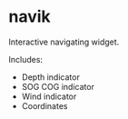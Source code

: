 # navik

Interactive navigating widget.

Includes:
- Depth indicator
- SOG COG indicator
- Wind indicator
- Coordinates
